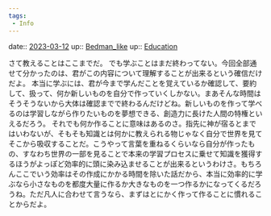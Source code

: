 ```yaml
---
tags:
 - Info
---
```


date:: [2023-03-12](/Daily_Note/2023-03-12.md)
up:: [Bedman_like](../Bar/Novel/Topics/Bedman_like.md)
up:: [Education](../Bar/Novel/Topics/Education.md)

さて教えることはここまでだ。
でも学ぶことはまだ終わってない。今回全部通せて分かったのは、君がこの内容について理解することが出来るという確信だけだよ。
本当に学ぶには、君が今まで学んだことを覚えているか確認して、要約して、扱って、何か新しいものを自分で作っていくしかない。まあそんな時間はそうそうないから大体は確認までで終わるんだけどね。新しいものを作って学べるのは学習しながら作りたいものを夢想できる、創造力に長けた人間の特権といえるだろう。
それでも何か作ることに意味はあるのさ。指先に神が宿るとまではいわないが、そもそも知識とは何かに教えられる物じゃなく自分で世界を見てそこから吸収することだ。こうやって言葉を重ねるくらいなら自分が作ったもの、すなわち世界の一部を見ることで本来の学習プロセスに乗せて知識を獲得するほうがよっぽど効率的に頭に染み込ませることが出来るというわけさ。もちろんここでいう効率はその作成にかかる時間を除いた話だから、本当に効率的に学ぶなら小さなものを都度大量に作るか大きなものを一つ作るかになってくるだろうね。ただ凡人に合わせて言うなら、まずはとにかく作って作ることに慣れることからだよ。